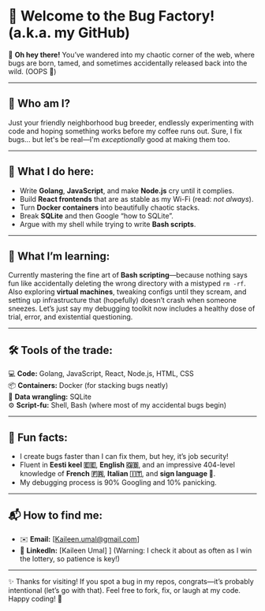 # 🐛 Welcome to the Bug Factory! (a.k.a. my GitHub)


👋 **Oh hey there!** You’ve wandered into my chaotic corner of the web, where bugs are born, tamed, and sometimes accidentally released back into the wild. (OOPS 🤭) 

---

## 🌟 Who am I?  
Just your friendly neighborhood bug breeder, endlessly experimenting with code and hoping something works before my coffee runs out. Sure, I fix bugs... but let's be real—I'm *exceptionally* good at making them too.  

---

## 🚀 What I do here:  
- Write **Golang**, **JavaScript**, and make **Node.js** cry until it complies.  
- Build **React frontends** that are as stable as my Wi-Fi (read: *not always*).  
- Turn **Docker containers** into beautifully chaotic stacks.  
- Break **SQLite** and then Google “how to SQLite”.  
- Argue with my shell while trying to write **Bash scripts**.  

---

## 🌱 What I’m learning:  
Currently mastering the fine art of **Bash scripting**—because nothing says fun like accidentally deleting the wrong directory with a mistyped `rm -rf`. Also exploring **virtual machines**, tweaking configs until they scream, and setting up infrastructure that (hopefully) doesn’t crash when someone sneezes. Let’s just say my debugging toolkit now includes a healthy dose of trial, error, and existential questioning.  

---

## 🛠️ Tools of the trade:  
💻 **Code:** Golang, JavaScript, React, Node.js, HTML, CSS  
📦 **Containers:** Docker (for stacking bugs neatly)  
📂 **Data wrangling:** SQLite  
⚙️ **Script-fu:** Shell, Bash (where most of my accidental bugs begin)  

---

## 🤹 Fun facts:  
- I create bugs faster than I can fix them, but hey, it’s job security!  
- Fluent in **Eesti keel 🇪🇪**, **English 🇬🇧**, and an impressive 404-level knowledge of **French 🇫🇷**, **Italian 🇮🇹**, and **sign language 🤟**.  
- My debugging process is 90% Googling and 10% panicking.  

---

## 📬 How to find me:  
- ✉️ **Email:** [Kaileen.umal@gmail.com]  
- 💼 **LinkedIn:** [Kaileen Umal] ] (Warning: I check it about as often as I win the lottery, so patience is key!)  

---

✨ Thanks for visiting! If you spot a bug in my repos, congrats—it’s probably intentional (let’s go with that). Feel free to fork, fix, or laugh at my code. Happy coding! 🐞  
